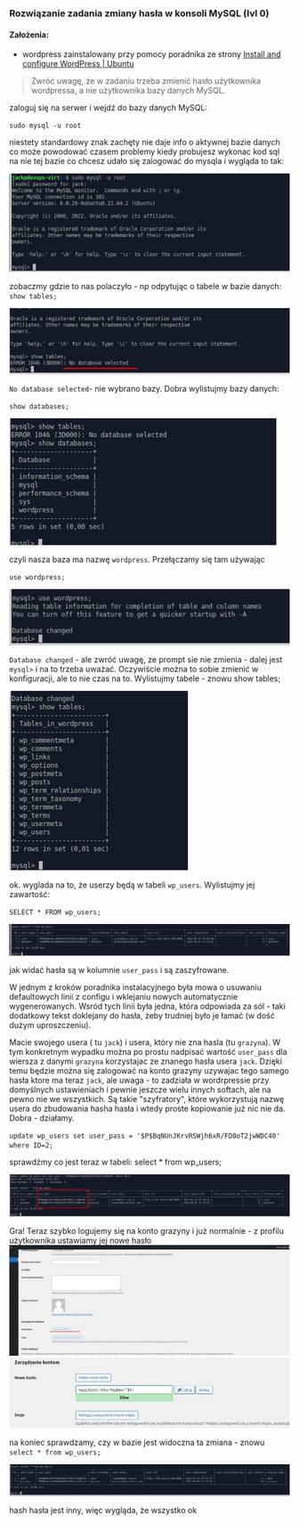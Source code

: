 ### Rozwiązanie zadania zmiany hasła w konsoli MySQL (lvl 0)

#### Założenia:
 - wordpress zainstalowany przy pomocy poradnika ze strony [Install and configure WordPress | Ubuntu](https://ubuntu.com/tutorials/install-and-configure-wordpress#1-overview)

> Zwróć uwagę, że w zadaniu trzeba zmienić hasło użytkownika wordpressa, a nie użytkownika bazy danych MySQL. 

zaloguj się na serwer i wejdź do bazy danych MySQL:

``sudo mysql -u root``

niestety standardowy znak zachęty nie daje info o aktywnej bazie danych co może powodować czasem problemy kiedy probujesz wykonac kod sql na nie tej bazie co chcesz
udało się zalogować do mysqla i wygląda to tak:

![hint](../img/hint-0.png)

zobaczmy gdzie to nas polaczyło - np odpytując o tabele w bazie danych:
``show tables;``

![hint](../img/hint-1.png)

``No database selected``- nie wybrano bazy. Dobra wylistujmy bazy danych:

``show databases;``

![hint](../img/hint-2.png)

czyli nasza baza ma nazwę ``wordpress``. Przełączamy się tam używając 

``use wordpress;``

![hint](../img/hint-3.png)

``Database changed`` - ale zwróć uwagę, ze prompt sie nie zmienia - dalej jest ``mysql>``  i na to trzeba uważać. Oczywiście można to sobie zmienić w konfiguracji, ale to nie czas na to. Wylistujmy tabele - znowu show tables;

![hint](../img/hint-4.png)

ok. wyglada na to, że userzy będą w tabeli ``wp_users``. Wylistujmy jej zawartość:

``SELECT * FROM wp_users;``

![hint](../img/hint-5.png)

jak widać hasła są w kolumnie ``user_pass`` i są zaszyfrowane.    

W jednym z kroków poradnika instalacyjnego była mowa o usuwaniu defaultowych linii z configu i wklejaniu nowych automatycznie wygenerowanych. 
Wsród tych linii była jedna, która odpowiada za sól - taki dodatkowy tekst doklejany do hasła, żeby trudniej było je łamać (w dość dużym uproszczeniu). 

Macie swojego usera ( tu ``jack``) i usera, który nie zna hasla (tu ``grazyna``).
W tym konkretnym wypadku można po prostu nadpisać wartość ``user_pass`` dla wiersza z danymi ``grazyna`` korzystajac ze znanego hasła usera ``jack``.
Dzięki temu będzie można się zalogować na konto grazyny uzywajac tego samego hasła ktore ma teraz ``jack``, ale uwaga - to zadziała w wordrpressie przy domyślnych ustawieniach i pewnie jeszcze wielu innych softach, ale na pewno nie we wszystkich.
Są takie "szyfratory", które wykorzystują nazwę usera do zbudowania hasha hasła i wtedy proste kopiowanie już nic nie da. Dobra  - działamy.

``update wp_users set user_pass = '$P$BqNUnJKrvRSWjh6xR/FD0oT2jwWDC40' where ID=2;``

sprawdźmy co jest teraz w tabeli: select * from wp_users;

![hint](../img/hint-6.png)

Gra! Teraz szybko logujemy się na konto grazyny i już normalnie - z profilu użytkownika ustawiamy jej nowe hasło
![hint](../img/hint-7.png)
![hint](../img/hint-8.png)

na koniec sprawdzamy, czy w bazie jest widoczna ta zmiana - znowu ``select * from wp_users;``

![hint](../img/hint-9.png)

hash hasła jest inny, więc wygląda, że wszystko ok